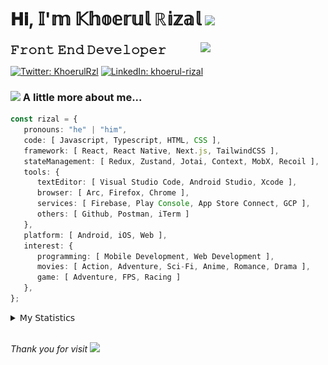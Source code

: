 <h1> 𝐇𝐢, 𝕀'𝕞 𝕂𝕙𝕠𝕖𝕣𝕦𝕝 ℝ𝕚𝕫𝕒𝕝 <img src="https://media.giphy.com/media/mGcNjsfWAjY5AEZNw6/giphy.gif" width="50"></h1>
<img align='right' src="https://media.giphy.com/media/v1.Y2lkPTc5MGI3NjExOWI2ajR2NGJubzBsZHFuaHMwajRrcDNsNXJwOG8yb3F0NjhkNXF4OSZlcD12MV9pbnRlcm5hbF9naWZfYnlfaWQmY3Q9cw/fkZukR450RQ1qnGaq9/giphy.gif" width="200">
<strong style="font-size:20px;">𝙵𝚛𝚘𝚗𝚝 𝙴𝚗𝚍 𝙳𝚎𝚟𝚎𝚕𝚘𝚙𝚎𝚛</strong>
</p></em>

[![Twitter: KhoerulRzl](https://img.shields.io/twitter/follow/KhoerulRzl?style=social)](https://twitter.com/KhoerulRzl)
[![LinkedIn: khoerul-rizal](https://img.shields.io/badge/khoerul--rizal-blue?style=flat-square&logo=Linkedin&logoColor=white&link=https://www.linkedin.com/in/khoerul-rizal/)](https://www.linkedin.com/in/khoerul-rizal/)

### <img src="https://media.giphy.com/media/VgCDAzcKvsR6OM0uWg/giphy.gif" width="50"> A little more about me...

```typescript
const rizal = {
   pronouns: "he" | "him",
   code: [ Javascript, Typescript, HTML, CSS ],
   framework: [ React, React Native, Next.js, TailwindCSS ],
   stateManagement: [ Redux, Zustand, Jotai, Context, MobX, Recoil ],
   tools: {
      textEditor: [ Visual Studio Code, Android Studio, Xcode ],
      browser: [ Arc, Firefox, Chrome ],
      services: [ Firebase, Play Console, App Store Connect, GCP ],
      others: [ Github, Postman, iTerm ]
   },
   platform: [ Android, iOS, Web ],
   interest: {
      programming: [ Mobile Development, Web Development ],
      movies: [ Action, Adventure, Sci-Fi, Anime, Romance, Drama ],
      game: [ Adventure, FPS, Racing ]
   },
};
```

<details>
  <summary>𝖬𝗒 𝖲𝗍𝖺𝗍𝗂𝗌𝗍𝗂𝖼𝗌</summary><br/>
   
<!--START_SECTION:waka-->
![Code Time](http://img.shields.io/badge/Code%20Time-923%20hrs%2043%20mins-blue)

![Profile Views](http://img.shields.io/badge/Profile%20Views-20-blue)

**🐱 My GitHub Data** 

> 📦 168.4 kB Used in GitHub's Storage 
 > 
> 🏆 1,255 Contributions in the Year 2024
 > 
> 💼 Opted to Hire
 > 
> 📜 32 Public Repositories 
 > 
> 🔑 8 Private Repositories 
 > 
**I'm an Early 🐤** 

```text
🌞 Morning                12680 commits       █████████░░░░░░░░░░░░░░░░   34.94 % 
🌆 Daytime                16001 commits       ███████████░░░░░░░░░░░░░░   44.09 % 
🌃 Evening                7463 commits        █████░░░░░░░░░░░░░░░░░░░░   20.56 % 
🌙 Night                  148 commits         ░░░░░░░░░░░░░░░░░░░░░░░░░   00.41 % 
```
📅 **I'm Most Productive on Tuesday** 

```text
Monday                   7147 commits        █████░░░░░░░░░░░░░░░░░░░░   19.69 % 
Tuesday                  8194 commits        ██████░░░░░░░░░░░░░░░░░░░   22.58 % 
Wednesday                5991 commits        ████░░░░░░░░░░░░░░░░░░░░░   16.51 % 
Thursday                 6911 commits        █████░░░░░░░░░░░░░░░░░░░░   19.04 % 
Friday                   5343 commits        ████░░░░░░░░░░░░░░░░░░░░░   14.72 % 
Saturday                 1176 commits        █░░░░░░░░░░░░░░░░░░░░░░░░   03.24 % 
Sunday                   1530 commits        █░░░░░░░░░░░░░░░░░░░░░░░░   04.22 % 
```


📊 **This Week I Spent My Time On** 

```text
🕑︎ Time Zone: Asia/Jakarta

💬 Programming Languages: 
TypeScript               25 hrs 7 mins       ██████████░░░░░░░░░░░░░░░   40.43 % 
Other                    14 hrs 12 mins      ██████░░░░░░░░░░░░░░░░░░░   22.86 % 
PHP                      8 hrs 8 mins        ███░░░░░░░░░░░░░░░░░░░░░░   13.10 % 
JavaScript               7 hrs 38 mins       ███░░░░░░░░░░░░░░░░░░░░░░   12.29 % 
Figma Design             3 hrs 22 mins       █░░░░░░░░░░░░░░░░░░░░░░░░   05.43 % 

🔥 Editors: 
VS Code                  44 hrs 17 mins      ██████████████████░░░░░░░   71.27 % 
Slack                    9 hrs 43 mins       ████░░░░░░░░░░░░░░░░░░░░░   15.64 % 
Figma                    3 hrs 22 mins       █░░░░░░░░░░░░░░░░░░░░░░░░   05.43 % 
Terminal                 2 hrs 50 mins       █░░░░░░░░░░░░░░░░░░░░░░░░   04.57 % 
iTerm2                   1 hr 3 mins         ░░░░░░░░░░░░░░░░░░░░░░░░░   01.71 % 

💻 Operating System: 
Mac                      62 hrs 9 mins       █████████████████████████   100.00 % 
```

**I Mostly Code in JavaScript** 

```text
JavaScript               41 repos            ████████████████░░░░░░░░░   65.08 % 
TypeScript               13 repos            █████░░░░░░░░░░░░░░░░░░░░   20.63 % 
PHP                      2 repos             █░░░░░░░░░░░░░░░░░░░░░░░░   03.17 % 
Kotlin                   1 repo              ░░░░░░░░░░░░░░░░░░░░░░░░░   01.59 % 
Jupyter Notebook         1 repo              ░░░░░░░░░░░░░░░░░░░░░░░░░   01.59 % 
```



**Timeline**

![Lines of Code chart](https://raw.githubusercontent.com/khoerulrizal/khoerulrizal/main/assets/bar_graph.png)


 Last Updated on 28/08/2024 00:48:17 UTC
<!--END_SECTION:waka-->
</details>
<br/>

<em>Thank you for visit</em> <img src="https://media.giphy.com/media/v1.Y2lkPTc5MGI3NjExcHdvNm1qZWtjaGw0ZjdwM3Z3NnY2dHlueTVuODBta2FiY20wM2YybSZlcD12MV9pbnRlcm5hbF9naWZfYnlfaWQmY3Q9cw/tV25tpdKqdFa9x81k2/giphy.gif" width="40">
